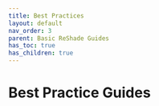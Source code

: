 ```yaml
---
title: Best Practices
layout: default
nav_order: 3
parent: Basic ReShade Guides
has_toc: true
has_children: true
---
```


# Best Practice Guides